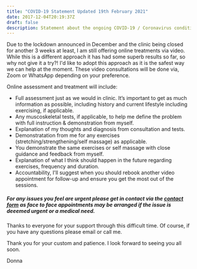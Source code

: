 ```yaml
---
title: "COVID-19 Statement Updated 19th February 2021"
date: 2017-12-04T20:19:37Z
draft: false
description: Statement about the ongoing COVID-19 / Coronavirus condition
---
```


Due to the lockdown announced in December and the clinic being closed for another 3 weeks at least, I am still offering online treatments via video. While this is  a different approach it has had some superb results so far, so why not give it a try?! I'd like to adopt this approach as it is the safest way we can help at the moment. These video consultations will be done via, Zoom or WhatsApp depending on your preference.

Online assessment and treatment will include:

* Full assessment just as we would in clinic. It’s important to get as much information as possible, including history and current lifestyle including exercising,     if applicable. 
* Any muscoskeletal tests, if applicable, to help me define the problem with full instruction & demonstration from myself.
* Explanation of my thoughts and diagnosis from consultation and tests.
* Demonstratation from me for any exercises (stretching/strengthening/self massage) as applicable.
* You demonstrate the same exercises or self massage with close guidance and feedback from myself.
* Explanation of what I think should happen in the future regarding exercises, frequency and duration.
* Accountability, I'll suggest when you should rebook another video appointment for follow-up and ensure you get the most out of the sessions.

<h5>For any issues you feel are urgent please get in contact via the <a href="/contact">contact form</a> as face to face appointments may be arranged if the issue is deeemed urgent or a medical need. </h5>

Thanks to everyone for your support through this difficult time. Of course, if you have any questions please email or call me. 

<!-- Thank you for following the procedures in and around the clinic as it helps to keep everyone safe by minimising risk of spread of COVID-19. 

When we are open you will, of course, see many changes in the clinic to help keep us all safe, including:

* Once your appointment is made you must fill out an online screening form. If the form is not complete 24 hours before the appointment time your appointment will be cancelled. 

* Please remember that certain health conditions make you more vulnerable to getting COVID-19. You can check out the details here:https://www.nhs.uk/conditions/coronavirus-covid-19/people-at-higher-risk/whos-at-higher-risk-from-coronavirus/

* Upon arrival at the clinic, please stay in your car. There is no longer a waiting room. I shall contact you when I am ready and meet you at the entrance to the clinic.

* You will need to wear a mask on entering the clinic and it will have to remain in place until you leave the clinic.You will be asked to sanitise your hands on entering the clinic.

* There will be a contactless bluetooth thermometer that I will use to take your temperature at the entrance of the clinic. If your temperature is high then you must leave immediately and follow government guidance.

* Bring your own water bottle and leave it in the car so you can rehydrate after the treatment. Leave unnecessary belongings at home or in the car.

* I shall be wearing a mask. Where possible, in communal areas we should adhere to the 2m distancing rule.

* The couch will not have towels on. I will be using paper couch and paper face hole coverings instead.

* I have scheduled in 15 minutes between clients to allow time to air, sanitise rooms and collect/escort clients in/out.

* If you experience any symptoms of COVID-19 before your appointment (fever, cough, loss of sense of smell/taste) please cancel your appointment. 

* If you have been in contact with someone with symptoms of COVID-19 or with a positive test you must self isolate for 14 days.

* If you experience any symptoms after your appointment (up to 7 days) you must inform me so that I can inform the clinic manager. 

* You must come to the appointment alone where possible and if you have someone with you they must wait in the car after escorting you to the entrance.

* The toilet is of very high risk and so therefore should not be used if at all possible.

* All persons to try to avoid touching surfaces where possible. 

I hope this is all clear and reassures you that we are doing everything possible to keep everyone safe. -->

Thank you for your custom and patience. I look forward to seeing you all soon.

Donna
